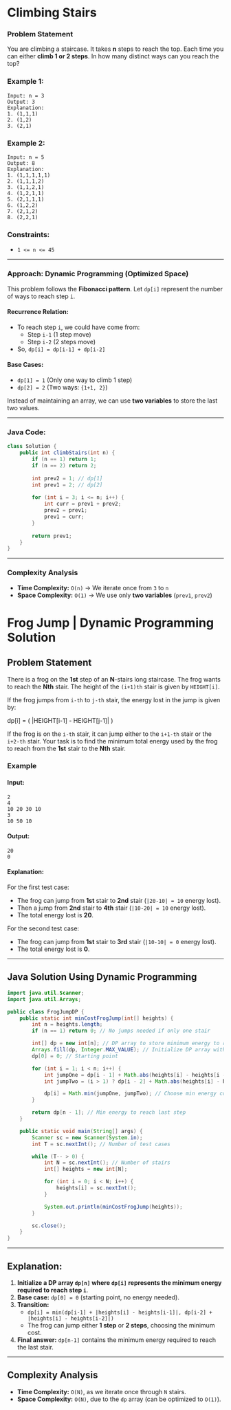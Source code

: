 # Climbing Stairs

### Problem Statement
You are climbing a staircase. It takes **n** steps to reach the top. Each time you can either **climb 1 or 2 steps**. In how many distinct ways can you reach the top?

### Example 1:
```
Input: n = 3
Output: 3
Explanation:
1. (1,1,1)
2. (1,2)
3. (2,1)
```

### Example 2:
```
Input: n = 5
Output: 8
Explanation:
1. (1,1,1,1,1)
2. (1,1,1,2)
3. (1,1,2,1)
4. (1,2,1,1)
5. (2,1,1,1)
6. (1,2,2)
7. (2,1,2)
8. (2,2,1)
```

### Constraints:
- `1 <= n <= 45`

---

### Approach: Dynamic Programming (Optimized Space)
This problem follows the **Fibonacci pattern**. Let `dp[i]` represent the number of ways to reach step `i`.

#### Recurrence Relation:
- To reach step `i`, we could have come from:
  - Step `i-1` (1 step move)
  - Step `i-2` (2 steps move)
- So, `dp[i] = dp[i-1] + dp[i-2]`

#### Base Cases:
- `dp[1] = 1` (Only one way to climb 1 step)
- `dp[2] = 2` (Two ways: `{1+1, 2}`)

Instead of maintaining an array, we can use **two variables** to store the last two values.

---

### Java Code:
```java
class Solution {
    public int climbStairs(int n) {
        if (n == 1) return 1;
        if (n == 2) return 2;
        
        int prev2 = 1; // dp[1]
        int prev1 = 2; // dp[2]
        
        for (int i = 3; i <= n; i++) {
            int curr = prev1 + prev2;
            prev2 = prev1;
            prev1 = curr;
        }
        
        return prev1;
    }
}
```

---

### Complexity Analysis
- **Time Complexity:** `O(n)` → We iterate once from `3` to `n`
- **Space Complexity:** `O(1)` → We use only **two variables** (`prev1`, `prev2`)

# Frog Jump | Dynamic Programming Solution

## Problem Statement
There is a frog on the **1st** step of an **N**-stairs long staircase. The frog wants to reach the **Nth** stair. The height of the `(i+1)th` stair is given by `HEIGHT[i]`.

If the frog jumps from `i-th` to `j-th` stair, the energy lost in the jump is given by:

dp[i] = \( |HEIGHT[i-1] - HEIGHT[j-1]| \)

If the frog is on the `i-th` stair, it can jump either to the `i+1-th` stair or the `i+2-th` stair. Your task is to find the minimum total energy used by the frog to reach from the **1st** stair to the **Nth** stair.

### Example
#### Input:
```
2
4
10 20 30 10
3
10 50 10
```
#### Output:
```
20
0
```
#### Explanation:
For the first test case:
- The frog can jump from **1st** stair to **2nd** stair (`|20-10| = 10` energy lost).
- Then a jump from **2nd** stair to **4th** stair (`|10-20| = 10` energy lost).
- The total energy lost is **20**.

For the second test case:
- The frog can jump from **1st** stair to **3rd** stair (`|10-10| = 0` energy lost).
- The total energy lost is **0**.

---

## Java Solution Using Dynamic Programming

```java
import java.util.Scanner;
import java.util.Arrays;

public class FrogJumpDP {
    public static int minCostFrogJump(int[] heights) {
        int n = heights.length;
        if (n == 1) return 0; // No jumps needed if only one stair

        int[] dp = new int[n]; // DP array to store minimum energy to reach each step
        Arrays.fill(dp, Integer.MAX_VALUE); // Initialize DP array with high values
        dp[0] = 0; // Starting point

        for (int i = 1; i < n; i++) {
            int jumpOne = dp[i - 1] + Math.abs(heights[i] - heights[i - 1]); // Jump from i-1
            int jumpTwo = (i > 1) ? dp[i - 2] + Math.abs(heights[i] - heights[i - 2]) : Integer.MAX_VALUE; // Jump from i-2

            dp[i] = Math.min(jumpOne, jumpTwo); // Choose min energy cost
        }

        return dp[n - 1]; // Min energy to reach last step
    }

    public static void main(String[] args) {
        Scanner sc = new Scanner(System.in);
        int T = sc.nextInt(); // Number of test cases

        while (T-- > 0) {
            int N = sc.nextInt(); // Number of stairs
            int[] heights = new int[N];

            for (int i = 0; i < N; i++) {
                heights[i] = sc.nextInt();
            }

            System.out.println(minCostFrogJump(heights));
        }

        sc.close();
    }
}
```

---

## Explanation:
1. **Initialize a DP array `dp[n]` where `dp[i]` represents the minimum energy required to reach step `i`**.
2. **Base case:** `dp[0] = 0` (starting point, no energy needed).
3. **Transition:**
   - `dp[i] = min(dp[i-1] + |heights[i] - heights[i-1]|, dp[i-2] + |heights[i] - heights[i-2]|)`
   - The frog can jump either **1 step** or **2 steps**, choosing the minimum cost.
4. **Final answer:** `dp[n-1]` contains the minimum energy required to reach the last stair.

---

## Complexity Analysis
- **Time Complexity:** `O(N)`, as we iterate once through `N` stairs.
- **Space Complexity:** `O(N)`, due to the `dp` array (can be optimized to `O(1)`).


